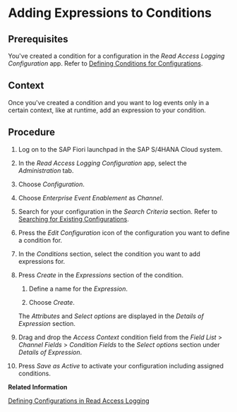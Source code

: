 <!-- loioa979aab7d43d469fb4b3e27d1d762df6 -->

# Adding Expressions to Conditions



## Prerequisites

You've created a condition for a configuration in the *Read Access Logging Configuration* app. Refer to [Defining Conditions for Configurations](defining-conditions-for-configurations-52c115a.md).



## Context

Once you've created a condition and you want to log events only in a certain context, like at runtime, add an expression to your condition.



## Procedure

1.  Log on to the SAP Fiori launchpad in the SAP S/4HANA Cloud system.

2.  In the *Read Access Logging Configuration* app, select the *Administration* tab.

3.  Choose *Configuration*.

4.  Choose *Enterprise Event Enablement* as *Channel*.

5.  Search for your configuration in the *Search Criteria* section. Refer to [Searching for Existing Configurations](searching-for-existing-configurations-84c908b.md).

6.  Press the *Edit Configuration* icon of the configuration you want to define a condition for.

7.  In the *Conditions* section, select the condition you want to add expressions for.

8.  Press *Create* in the *Expressions* section of the condition.

    1.  Define a name for the *Expression*.

    2.  Choose *Create*.


    The *Attributes* and *Select options* are displayed in the *Details of Expression* section.

9.  Drag and drop the *Access Context* condition field from the *Field List* \> *Channel Fields* \> *Condition Fields* to the *Select options* section under *Details of Expression*.

10. Press *Save as Active* to activate your configuration including assigned conditions.


**Related Information**  


[Defining Configurations in Read Access Logging](https://help.sap.com/doc/saphelp_scm700_ehp02/latest/en-US/68/c9d60a3ed34ccca056afc7efce6f36/frameset.htm "Defining Configurations in Read Access Logging")


